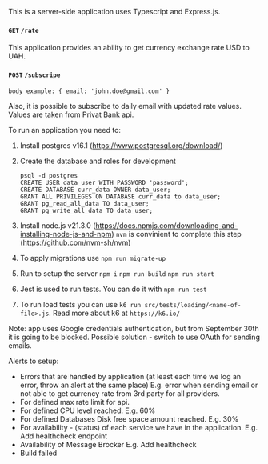 This is a server-side application uses Typescript and Express.js.

#### `GET` `/rate`

This application provides an ability to get currency exchange rate USD to UAH.

#### `POST` `/subscripe`

```
body example: { email: 'john.doe@gmail.com' }
```

Also, it is possible to subscribe to daily email with updated rate values. Values are taken from Privat Bank api.

To run an application you need to:

1. Install postgres v16.1 (https://www.postgresql.org/download/)
2. Create the database and roles for development

   ```
   psql -d postgres
   CREATE USER data_user WITH PASSWORD 'password';
   CREATE DATABASE curr_data OWNER data_user;
   GRANT ALL PRIVILEGES ON DATABASE curr_data to data_user;
   GRANT pg_read_all_data TO data_user;
   GRANT pg_write_all_data TO data_user;
   ```

3. Install node.js v21.3.0 (https://docs.npmjs.com/downloading-and-installing-node-js-and-npm)
   `nvm` is convinient to complete this step (https://github.com/nvm-sh/nvm)
4. To apply migrations use `npm run migrate-up`
5. Run to setup the server `npm i` `npm run build` `npm run start`
6. Jest is used to run tests. You can do it with `npm run test`
7. To run load tests you can use `k6 run src/tests/loading/<name-of-file>.js`. Read more about k6 at `https://k6.io/`

Note: app uses Google credentials authentication, but from September 30th it is going to be blocked. Possible solution - switch to use OAuth for sending emails.

Alerts to setup:

- Errors that are handled by application (at least each time we log an error, throw an alert at the same place) E.g. error when sending email or not able to get currency rate from 3rd party for all providers.
- For defined max rate limit for api.
- For defined CPU level reached. E.g. 60%
- For defined Databases Disk free space amount reached. E.g. 30%
- For availability - (status) of each service we have in the application. E.g. Add healthcheck endpoint
- Availability of Message Brocker E.g. Add healthcheck
- Build failed

